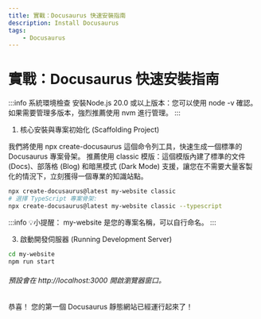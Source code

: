 ```yaml
---
title: 實戰：Docusaurus 快速安裝指南
description: Install Docusaurus
tags:
    - Docusaurus
---
```

# 實戰：Docusaurus 快速安裝指南
:::info
系統環境檢查
安裝Node.js 20.0 或以上版本：您可以使用 node -v 確認。如果需要管理多版本，強烈推薦使用 nvm 進行管理。
:::
1. 核心安裝與專案初始化 (Scaffolding Project)

我們將使用 npx create-docusaurus 這個命令列工具，快速生成一個標準的 Docusaurus 專案骨架。
推薦使用 classic 模版：這個模版內建了標準的文件 (Docs)、部落格 (Blog) 和暗黑模式 (Dark Mode) 支援，讓您在不需要大量客製化的情況下，立刻獲得一個專業的知識站點。
```bash
npx create-docusaurus@latest my-website classic
# 選擇 TypeScript 專案骨架:
npx create-docusaurus@latest my-website classic --typescript
```
:::info
💡小提醒： my-website 是您的專案名稱，可以自行命名。
:::

3. 啟動開發伺服器 (Running Development Server)
```bash
cd my-website
npm run start
```
###### 預設會在 http://localhost:3000 開啟瀏覽器窗口。
恭喜！ 您的第一個 Docusaurus 靜態網站已經運行起來了！